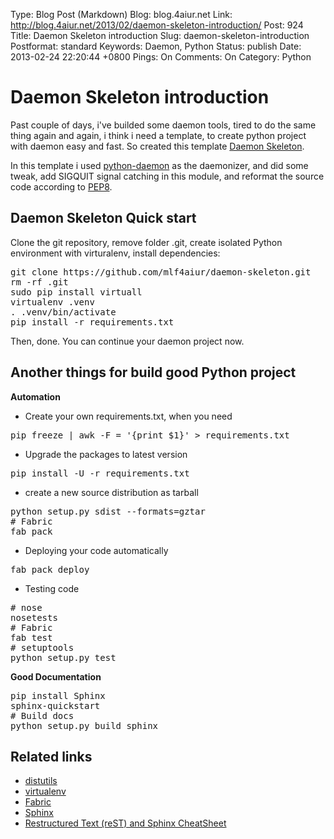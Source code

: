 Type: Blog Post (Markdown)
Blog: blog.4aiur.net
Link: http://blog.4aiur.net/2013/02/daemon-skeleton-introduction/
Post: 924
Title: Daemon Skeleton introduction
Slug: daemon-skeleton-introduction
Postformat: standard
Keywords: Daemon, Python
Status: publish
Date: 2013-02-24 22:20:44 +0800
Pings: On
Comments: On
Category: Python

Daemon Skeleton introduction
============================

Past couple of days, i've builded some daemon tools, tired to do the same thing again and again, i think i need a template, to create python project with daemon easy and fast. So created this template [Daemon Skeleton](https://github.com/mlf4aiur/daemon-skeleton).

In this template i used [python-daemon](https://github.com/serverdensity/python-daemon) as the daemonizer, and did some tweak, add SIGQUIT signal catching in this module, and reformat the source code according to [PEP8](http://www.python.org/dev/peps/pep-0008/).

Daemon Skeleton Quick start
---------------------------

Clone the git repository, remove folder .git, create isolated Python environment with virturalenv, install dependencies:

<pre lang="bash">
git clone https://github.com/mlf4aiur/daemon-skeleton.git
rm -rf .git
sudo pip install virtuall
virtualenv .venv
. .venv/bin/activate
pip install -r requirements.txt
</pre>

Then, done. You can continue your daemon project now.

Another things for build good Python project
--------------------------------------------

**Automation**

* Create your own requirements.txt, when you need

<pre lang="bash">
pip freeze | awk -F = '{print $1}' > requirements.txt
</pre>

* Upgrade the packages to latest version

<pre lang="bash">
pip install -U -r requirements.txt
</pre>

* create a new source distribution as tarball

<pre lang="bash">
python setup.py sdist --formats=gztar
# Fabric
fab pack
</pre>

* Deploying your code automatically

<pre lang="bash">
fab pack deploy
</pre>

* Testing code

<pre lang="bash">
# nose
nosetests
# Fabric
fab test
# setuptools
python setup.py test
</pre>

**Good Documentation**

<pre lang="bash">
pip install Sphinx
sphinx-quickstart
# Build docs
python setup.py build_sphinx
</pre>

Related links 
-------------
* [distutils](http://docs.python.org/distutils/sourcedist.html)
* [virtualenv](https://pypi.python.org/pypi/virtualenv)
* [Fabric](http://fabfile.org/)
* [Sphinx](http://sphinx-doc.org)
* [Restructured Text (reST) and Sphinx CheatSheet](http://openalea.gforge.inria.fr/doc/openalea/doc/_build/html/source/sphinx/rest_syntax.html)
